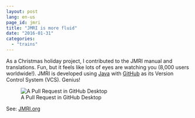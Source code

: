 ```yaml
---
layout: post
lang: en-us
page_id: jmri
title: "JMRI is more fluid"
date: "2016-01-31"
categories:
  - "trains"
---
```


As a Christmas holiday project, I contributed to the JMRI manual and translations.
Fun, but it feels like lots of eyes are watching you (8,000 users worldwide!). JMRI
is developed using [Java](http://www.oracle.com/technetwork/java/index.html) with [GitHub](https://github.com/) as its Version Control System (VCS).
Genius!

<figure><img src='{{ "/assets/img/blog/GitDesktopPR.png" | relative_url }}' alt="A Pull Request in GitHub Desktop" class='img-fluid'><figcaption class="kleiner">A Pull Request in GitHub Desktop</figcaption></figure>

See: [JMRI.org](https://jmri.org/)

